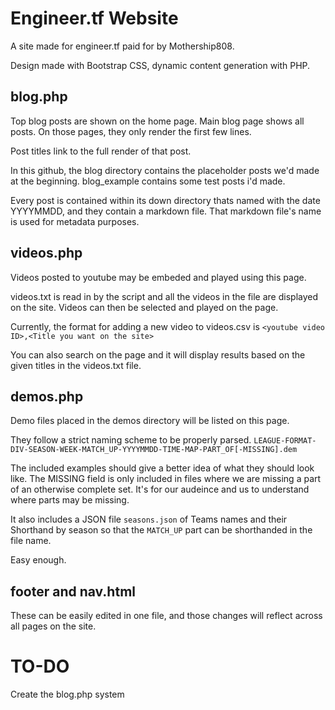 Engineer.tf Website
======================
A site made for engineer.tf paid for by Mothership808.

Design made with Bootstrap CSS, dynamic content generation with PHP.

blog.php
----------------------
Top blog posts are shown on the home page. Main blog page shows all posts. On those pages, they only render the first few lines.

Post titles link to the full render of that post. 

In this github, the blog directory contains the placeholder posts we'd made at the beginning. blog_example contains some test posts i'd made.

Every post is contained within its down directory thats named with the date YYYYMMDD, and they contain a markdown file. That markdown file's name is used for metadata purposes.

videos.php
----------------------
Videos posted to youtube may be embeded and played using this page.

videos.txt is read in by the script and all the videos in the file are displayed on the site. Videos can then be selected and played on the page.

Currently, the format for adding a new video to videos.csv is
`<youtube video ID>,<Title you want on the site>`

You can also search on the page and it will display results based on the given titles in the videos.txt file.

demos.php
----------------------
Demo files placed in the demos directory will be listed on this page.

They follow a strict naming scheme to be properly parsed.
`LEAGUE-FORMAT-DIV-SEASON-WEEK-MATCH_UP-YYYYMMDD-TIME-MAP-PART_OF[-MISSING].dem`

The included examples should give a better idea of what they should look like.
The MISSING field is only included in files where we are missing a part of an otherwise complete set.
It's for our audeince and us to understand where parts may be missing. 

It also includes a JSON file `seasons.json` of Teams names and their Shorthand by season so that the `MATCH_UP` part can be shorthanded in the file name.

Easy enough.

footer and nav.html
----------------------
These can be easily edited in one file, and those changes will reflect across all pages on the site.

TO-DO
======================

Create the blog.php system